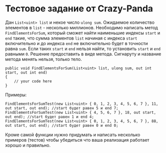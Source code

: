 # Тестовое задание от Crazy-Panda
Дан ```List<uint> list``` и некое число ```ulong sum```. Ожидаемое количество элементов в ```list``` - несколько миллионов. 
Необходимо написать метод ```FindElementsForSum```, который сможет найти наименьшие индексы ```start``` и ```end``` такие, что сумма элементов ```list``` начиная с индекса ```start``` включительно и до индекса ```end``` не включительно будет в точности равна ```sum```. Если таких ```start``` и ```end``` нельзя найти, то установить ```start``` и ```end``` равными ```0```. Решение предоставить в виде метода. Сигнаруту и название метода менять нельзя, только тело.

```
public void FindElementsForSum(List<uint> list, ulong sum, out int start, out int end)
{
	// your code here
}
```

Примеры:
```
FindElementsForSumTest(new List<uint> { 0, 1, 2, 3, 4, 5, 6, 7 }, 11, out start, out end); //start будет равен 5 и end 7;
FindElementsForSumTest(new List<uint> { 4, 5, 6, 7 }, 18, out start, out end); //start будет равен 1 и end 4;
FindElementsForSumTest(new List<uint> { 0, 1, 2, 3, 4, 5, 6, 7 }, 88, out start, out end); //start будет равен 0 и end 0;
```

Кроме самой функции нужно придумать и написать несколько примеров (тестов) чтобы убедиться что ваша реализация работает хорошо и правильно. 
